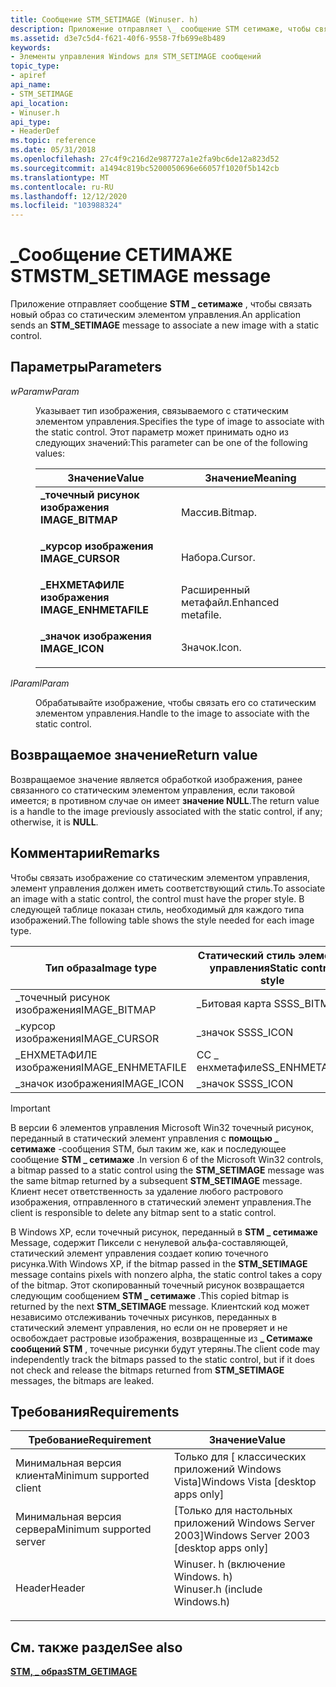 ```yaml
---
title: Сообщение STM_SETIMAGE (Winuser. h)
description: Приложение отправляет \_ сообщение STM сетимаже, чтобы связать новый образ со статическим элементом управления.
ms.assetid: d3e7c5d4-f621-40f6-9558-7fb699e8b489
keywords:
- Элементы управления Windows для STM_SETIMAGE сообщений
topic_type:
- apiref
api_name:
- STM_SETIMAGE
api_location:
- Winuser.h
api_type:
- HeaderDef
ms.topic: reference
ms.date: 05/31/2018
ms.openlocfilehash: 27c4f9c216d2e987727a1e2fa9bc6de12a823d52
ms.sourcegitcommit: a1494c819bc5200050696e66057f1020f5b142cb
ms.translationtype: MT
ms.contentlocale: ru-RU
ms.lasthandoff: 12/12/2020
ms.locfileid: "103988324"
---
```

# <a name="stm_setimage-message"></a><span data-ttu-id="20245-104">\_Сообщение СЕТИМАЖЕ STM</span><span class="sxs-lookup"><span data-stu-id="20245-104">STM\_SETIMAGE message</span></span>

<span data-ttu-id="20245-105">Приложение отправляет сообщение **STM \_ сетимаже** , чтобы связать новый образ со статическим элементом управления.</span><span class="sxs-lookup"><span data-stu-id="20245-105">An application sends an **STM\_SETIMAGE** message to associate a new image with a static control.</span></span>

## <a name="parameters"></a><span data-ttu-id="20245-106">Параметры</span><span class="sxs-lookup"><span data-stu-id="20245-106">Parameters</span></span>

<dl> <dt>

<span data-ttu-id="20245-107">*wParam*</span><span class="sxs-lookup"><span data-stu-id="20245-107">*wParam*</span></span> 
</dt> <dd>

<span data-ttu-id="20245-108">Указывает тип изображения, связываемого с статическим элементом управления.</span><span class="sxs-lookup"><span data-stu-id="20245-108">Specifies the type of image to associate with the static control.</span></span> <span data-ttu-id="20245-109">Этот параметр может принимать одно из следующих значений:</span><span class="sxs-lookup"><span data-stu-id="20245-109">This parameter can be one of the following values:</span></span>



| <span data-ttu-id="20245-110">Значение</span><span class="sxs-lookup"><span data-stu-id="20245-110">Value</span></span>                                                                                                                                                                     | <span data-ttu-id="20245-111">Значение</span><span class="sxs-lookup"><span data-stu-id="20245-111">Meaning</span></span>                       |
|---------------------------------------------------------------------------------------------------------------------------------------------------------------------------|-------------------------------|
| <span id="IMAGE_BITMAP"></span><span id="image_bitmap"></span><dl> <span data-ttu-id="20245-112"><dt>**\_точечный рисунок изображения**</dt></span><span class="sxs-lookup"><span data-stu-id="20245-112"><dt>**IMAGE\_BITMAP**</dt></span></span> </dl>                | <span data-ttu-id="20245-113">Массив.</span><span class="sxs-lookup"><span data-stu-id="20245-113">Bitmap.</span></span><br/>            |
| <span id="IMAGE_CURSOR"></span><span id="image_cursor"></span><dl> <span data-ttu-id="20245-114"><dt>**\_курсор изображения**</dt></span><span class="sxs-lookup"><span data-stu-id="20245-114"><dt>**IMAGE\_CURSOR**</dt></span></span> </dl>                | <span data-ttu-id="20245-115">Набора.</span><span class="sxs-lookup"><span data-stu-id="20245-115">Cursor.</span></span><br/>            |
| <span id="IMAGE_ENHMETAFILE"></span><span id="image_enhmetafile"></span><dl> <span data-ttu-id="20245-116"><dt>**\_ЕНХМЕТАФИЛЕ изображения**</dt></span><span class="sxs-lookup"><span data-stu-id="20245-116"><dt>**IMAGE\_ENHMETAFILE**</dt></span></span> </dl> | <span data-ttu-id="20245-117">Расширенный метафайл.</span><span class="sxs-lookup"><span data-stu-id="20245-117">Enhanced metafile.</span></span><br/> |
| <span id="IMAGE_ICON"></span><span id="image_icon"></span><dl> <span data-ttu-id="20245-118"><dt>**\_значок изображения**</dt></span><span class="sxs-lookup"><span data-stu-id="20245-118"><dt>**IMAGE\_ICON**</dt></span></span> </dl>                      | <span data-ttu-id="20245-119">Значок.</span><span class="sxs-lookup"><span data-stu-id="20245-119">Icon.</span></span><br/>              |



 

</dd> <dt>

<span data-ttu-id="20245-120">*lParam*</span><span class="sxs-lookup"><span data-stu-id="20245-120">*lParam*</span></span> 
</dt> <dd>

<span data-ttu-id="20245-121">Обрабатывайте изображение, чтобы связать его со статическим элементом управления.</span><span class="sxs-lookup"><span data-stu-id="20245-121">Handle to the image to associate with the static control.</span></span>

</dd> </dl>

## <a name="return-value"></a><span data-ttu-id="20245-122">Возвращаемое значение</span><span class="sxs-lookup"><span data-stu-id="20245-122">Return value</span></span>

<span data-ttu-id="20245-123">Возвращаемое значение является обработкой изображения, ранее связанного со статическим элементом управления, если таковой имеется; в противном случае он имеет **значение NULL**.</span><span class="sxs-lookup"><span data-stu-id="20245-123">The return value is a handle to the image previously associated with the static control, if any; otherwise, it is **NULL**.</span></span>

## <a name="remarks"></a><span data-ttu-id="20245-124">Комментарии</span><span class="sxs-lookup"><span data-stu-id="20245-124">Remarks</span></span>

<span data-ttu-id="20245-125">Чтобы связать изображение со статическим элементом управления, элемент управления должен иметь соответствующий стиль.</span><span class="sxs-lookup"><span data-stu-id="20245-125">To associate an image with a static control, the control must have the proper style.</span></span> <span data-ttu-id="20245-126">В следующей таблице показан стиль, необходимый для каждого типа изображений.</span><span class="sxs-lookup"><span data-stu-id="20245-126">The following table shows the style needed for each image type.</span></span>



| <span data-ttu-id="20245-127">Тип образа</span><span class="sxs-lookup"><span data-stu-id="20245-127">Image type</span></span>         | <span data-ttu-id="20245-128">Статический стиль элемента управления</span><span class="sxs-lookup"><span data-stu-id="20245-128">Static control style</span></span> |
|--------------------|----------------------|
| <span data-ttu-id="20245-129">\_точечный рисунок изображения</span><span class="sxs-lookup"><span data-stu-id="20245-129">IMAGE\_BITMAP</span></span>      | <span data-ttu-id="20245-130">\_Битовая карта SS</span><span class="sxs-lookup"><span data-stu-id="20245-130">SS\_BITMAP</span></span>           |
| <span data-ttu-id="20245-131">\_курсор изображения</span><span class="sxs-lookup"><span data-stu-id="20245-131">IMAGE\_CURSOR</span></span>      | <span data-ttu-id="20245-132">\_значок SS</span><span class="sxs-lookup"><span data-stu-id="20245-132">SS\_ICON</span></span>             |
| <span data-ttu-id="20245-133">\_ЕНХМЕТАФИЛЕ изображения</span><span class="sxs-lookup"><span data-stu-id="20245-133">IMAGE\_ENHMETAFILE</span></span> | <span data-ttu-id="20245-134">СС \_ енхметафиле</span><span class="sxs-lookup"><span data-stu-id="20245-134">SS\_ENHMETAFILE</span></span>      |
| <span data-ttu-id="20245-135">\_значок изображения</span><span class="sxs-lookup"><span data-stu-id="20245-135">IMAGE\_ICON</span></span>        | <span data-ttu-id="20245-136">\_значок SS</span><span class="sxs-lookup"><span data-stu-id="20245-136">SS\_ICON</span></span>             |



 

> [!IMPORTANT]
>
> <span data-ttu-id="20245-137">В версии 6 элементов управления Microsoft Win32 точечный рисунок, переданный в статический элемент управления с **помощью \_ сетимаже** -сообщения STM, был таким же, как и последующее сообщение **STM \_ сетимаже** .</span><span class="sxs-lookup"><span data-stu-id="20245-137">In version 6 of the Microsoft Win32 controls, a bitmap passed to a static control using the **STM\_SETIMAGE** message was the same bitmap returned by a subsequent **STM\_SETIMAGE** message.</span></span> <span data-ttu-id="20245-138">Клиент несет ответственность за удаление любого растрового изображения, отправленного в статический элемент управления.</span><span class="sxs-lookup"><span data-stu-id="20245-138">The client is responsible to delete any bitmap sent to a static control.</span></span>
>
> <span data-ttu-id="20245-139">В Windows XP, если точечный рисунок, переданный в **STM \_ сетимаже** Message, содержит Пиксели с ненулевой альфа-составляющей, статический элемент управления создает копию точечного рисунка.</span><span class="sxs-lookup"><span data-stu-id="20245-139">With Windows XP, if the bitmap passed in the **STM\_SETIMAGE** message contains pixels with nonzero alpha, the static control takes a copy of the bitmap.</span></span> <span data-ttu-id="20245-140">Этот скопированный точечный рисунок возвращается следующим сообщением **STM \_ сетимаже** .</span><span class="sxs-lookup"><span data-stu-id="20245-140">This copied bitmap is returned by the next **STM\_SETIMAGE** message.</span></span> <span data-ttu-id="20245-141">Клиентский код может независимо отслеживаниь точечных рисунков, переданных в статический элемент управления, но если он не проверяет и не освобождает растровые изображения, возвращенные из **\_ Сетимаже сообщений STM** , точечные рисунки будут утеряны.</span><span class="sxs-lookup"><span data-stu-id="20245-141">The client code may independently track the bitmaps passed to the static control, but if it does not check and release the bitmaps returned from **STM\_SETIMAGE** messages, the bitmaps are leaked.</span></span>

 

## <a name="requirements"></a><span data-ttu-id="20245-142">Требования</span><span class="sxs-lookup"><span data-stu-id="20245-142">Requirements</span></span>



| <span data-ttu-id="20245-143">Требование</span><span class="sxs-lookup"><span data-stu-id="20245-143">Requirement</span></span> | <span data-ttu-id="20245-144">Значение</span><span class="sxs-lookup"><span data-stu-id="20245-144">Value</span></span> |
|-------------------------------------|----------------------------------------------------------------------------------------------------------|
| <span data-ttu-id="20245-145">Минимальная версия клиента</span><span class="sxs-lookup"><span data-stu-id="20245-145">Minimum supported client</span></span><br/> | <span data-ttu-id="20245-146">Только для \[ классических приложений Windows Vista\]</span><span class="sxs-lookup"><span data-stu-id="20245-146">Windows Vista \[desktop apps only\]</span></span><br/>                                                           |
| <span data-ttu-id="20245-147">Минимальная версия сервера</span><span class="sxs-lookup"><span data-stu-id="20245-147">Minimum supported server</span></span><br/> | <span data-ttu-id="20245-148">\[Только для настольных приложений Windows Server 2003\]</span><span class="sxs-lookup"><span data-stu-id="20245-148">Windows Server 2003 \[desktop apps only\]</span></span><br/>                                                     |
| <span data-ttu-id="20245-149">Header</span><span class="sxs-lookup"><span data-stu-id="20245-149">Header</span></span><br/>                   | <dl> <span data-ttu-id="20245-150"><dt>Winuser. h (включение Windows. h)</dt></span><span class="sxs-lookup"><span data-stu-id="20245-150"><dt>Winuser.h (include Windows.h)</dt></span></span> </dl> |



## <a name="see-also"></a><span data-ttu-id="20245-151">См. также раздел</span><span class="sxs-lookup"><span data-stu-id="20245-151">See also</span></span>

<dl> <dt>

[<span data-ttu-id="20245-152">**STM, \_ образ**</span><span class="sxs-lookup"><span data-stu-id="20245-152">**STM\_GETIMAGE**</span></span>](stm-getimage.md)
</dt> </dl>

 

 





